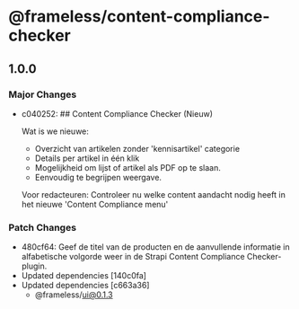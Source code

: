 # @frameless/content-compliance-checker

## 1.0.0

### Major Changes

- c040252: ## Content Compliance Checker (Nieuw)

  Wat is we nieuwe:

  - Overzicht van artikelen zonder 'kennisartikel' categorie
  - Details per artikel in één klik
  - Mogelijkheid om lijst of artikel als PDF op te slaan.
  - Eenvoudig te begrijpen weergave.

  Voor redacteuren:
  Controleer nu welke content aandacht nodig heeft in het nieuwe 'Content Compliance menu'

### Patch Changes

- 480cf64: Geef de titel van de producten en de aanvullende informatie in alfabetische volgorde weer in de Strapi Content Compliance Checker-plugin.
- Updated dependencies [140c0fa]
- Updated dependencies [c663a36]
  - @frameless/ui@0.1.3
